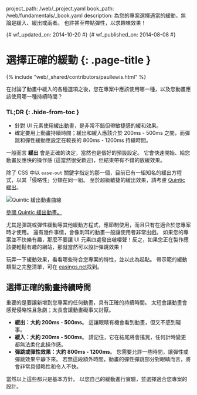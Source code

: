 project_path: /web/_project.yaml
book_path: /web/fundamentals/_book.yaml
description: 為您的專案選擇適當的緩動，無論是緩入、緩出或兩者。 也許甚至帶點彈性，以求趣味效果！

{# wf_updated_on: 2014-10-20 #}
{# wf_published_on: 2014-08-08 #}

# 選擇正確的緩動 {: .page-title }

{% include "web/_shared/contributors/paullewis.html" %}


在討論了動畫中緩入的各種選項之後，您在專案中應該使用哪一種，以及您動畫應該使用哪一種持續時間？

### TL;DR {: .hide-from-toc }
- 針對 UI 元素使用緩出動畫，是非常不錯但帶敏捷感的緩和效果。
- 確定要用上動畫持續時間；緩出和緩入應該介於 200ms - 500ms 之間，而彈跳和彈性緩動應設定在較長的 800ms - 1200ms 持續時間。


一般而言 **緩出** 會是正確的決定，當然也是個好的預設設定。 它會快速開始、給您動畫反應快的操作感 (這當然很受歡迎)，但結束帶有不錯的放緩效果。

除了 CSS 中以 `ease-out` 關鍵字指定的那一個，目前已有一組知名的緩出方程式，以其「侵略性」分類在同一組。 至於超級敏捷的緩出效果，請考慮 [Quintic 緩出](http://easings.net/#easeOutQuint)。

<img src="images/quintic-ease-out-markers.png" alt=" Quintic 緩出動畫曲線" style="max-width: 300px"/>

<a href="https://googlesamples.github.io/web-fundamentals/fundamentals/design-and-ui/animations/box-move-quintic-ease-out.html">參閱 Quintic 緩出動畫。</a>

尤其是彈跳或彈性緩動等其他緩動方程式，應節制使用，而且只有在適合於您專案時才使用。 還有幾件事情，會像刺耳的動畫一般讓使用者非常出戲。 如果您的專案並不快樂有趣，那麼不要讓 UI 元素四處發出啵嚶聲！反之，如果您正在製作應該要輕鬆有趣的網站，那就當然可以設計彈跳效果！

玩弄一下緩動效果，看看哪些符合您專案的特性，並以此為起點。 帶示範的緩動類型之完整清單，可在 [easings.net](http://easings.net)找到。

## 選擇正確的動畫持續時間

重要的是要讓新增到您專案的任何動畫，具有正確的持續時間。 太短會讓動畫會感覺侵略性且急劇；太長會讓動畫礙事又討厭。

* **緩出：大約 200ms - 500ms**。 這讓眼睛有機會看到動畫，但又不感到礙事。
* **緩入：大約 200ms - 500ms**。 請記住，它在結尾將會搖晃，任何計時變更都無法柔化此操作感。
* **彈跳或彈性效果：大約 800ms - 1200ms**。 您需要允許一些時間，讓彈性或彈跳效果平靜下來。 若無這段額外時間，動畫的彈性彈跳部分對眼睛而言，將會非常具侵略性和令人不快。

當然以上這些都只是基本方針。 以您自己的緩動進行實驗，並選擇適合您專案的設計。



